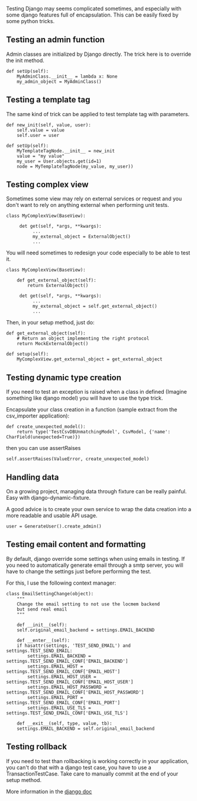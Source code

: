 
Testing Django may seems complicated sometimes, and especially with some django features full of
encapsulation. This can be easily fixed by some python tricks.

Testing an admin function
-------------------------

Admin classes are initialized by Django directly. The trick here is to override the init method.

    def setUp(self):
        MyAdminClass.__init__ = lambda x: None
        my_admin_object = MyAdminClass()


Testing a template tag
----------------------

The same kind of trick can be applied to test template tag with parameters.

    def new_init(self, value, user):
        self.value = value
        self.user = user

    def setUp(self):
        MyTemplateTagNode.__init__ = new_init
        value = "my value"
        my_user = User.objects.get(id=1)
        node = MyTemplateTagNode(my_value, my_user))

Testing complex view
--------------------

Sometimes some view may rely on external services or request and you don't want to rely
on anything external when performing unit tests.

    class MyComplexView(BaseView):
    
         det get(self, *args, **kwargs):
              ...
              my_external_object = ExternalObject()
              ...

You will need sometimes to redesign your code especially to be able to test it.

    class MyComplexView(BaseView):

        def get_external_object(self):
            return ExternalObject()
    
         det get(self, *args, **kwargs):
              ...
              my_external_object = self.get_external_object()
              ...

Then, in your setup method, just do:

    def get_external_object(self):
        # Return an object implementing the right protocol
        return MockExternalObject()

    def setup(self):
        MyComplexView.get_external_object = get_external_object


Testing dynamic type creation
-----------------------------

If you need to test an exception is raised when a class in defined (Imagine something like django model)
you will have to use the type trick.

Encapsulate your class creation in a function (sample extract from the csv_importer application):

    def create_unexpected_model():
        return type('TestCsvDBUnmatchingModel', CsvModel, {'name': CharField(unexpected=True)})

then you can use assertRaises

    self.assertRaises(ValueError, create_unexpected_model)    


Handling data
-----------------

On a growing project, managing data through fixture can be really painful.
Easy with django-dynamic-fixture.

A good advice is to create your own service to wrap the data creation into a more readable and
usable API usage.

    user = GenerateUser().create_admin()

Testing email content and formatting
------------------------------------

By default, django override some settings when using emails in testing. If you need to automatically generate email through a smtp server, you will have to change the settings just before performing the test.

For this, I use the following context manager:

    class EmailSettingChange(object):
	    """ 
	    Change the email setting to not use the locmem backend
	    but send real email
	    """

	    def __init__(self):
		self.original_email_backend = settings.EMAIL_BACKEND

	    def __enter__(self):
		if hasattr(settings, 'TEST_SEND_EMAIL') and settings.TEST_SEND_EMAIL:
		    settings.EMAIL_BACKEND = settings.TEST_SEND_EMAIL_CONF['EMAIL_BACKEND']
		    settings.EMAIL_HOST = settings.TEST_SEND_EMAIL_CONF['EMAIL_HOST']
		    settings.EMAIL_HOST_USER = settings.TEST_SEND_EMAIL_CONF['EMAIL_HOST_USER']
		    settings.EMAIL_HOST_PASSWORD = settings.TEST_SEND_EMAIL_CONF['EMAIL_HOST_PASSWORD']
		    settings.EMAIL_PORT = settings.TEST_SEND_EMAIL_CONF['EMAIL_PORT']
		    settings.EMAIL_USE_TLS = settings.TEST_SEND_EMAIL_CONF['EMAIL_USE_TLS']

	    def __exit__(self, type, value, tb):
		settings.EMAIL_BACKEND = self.original_email_backend

Testing rollback
----------------

If you need to test than rollbacking is working correctly in your application, you can't do that with a django test case, you have to use a TransactionTestCase. Take care to manually commit at the end of your setup method.


More information in the [django doc](https://docs.djangoproject.com/en/dev/topics/testing/#django.test.TransactionTestCase)

